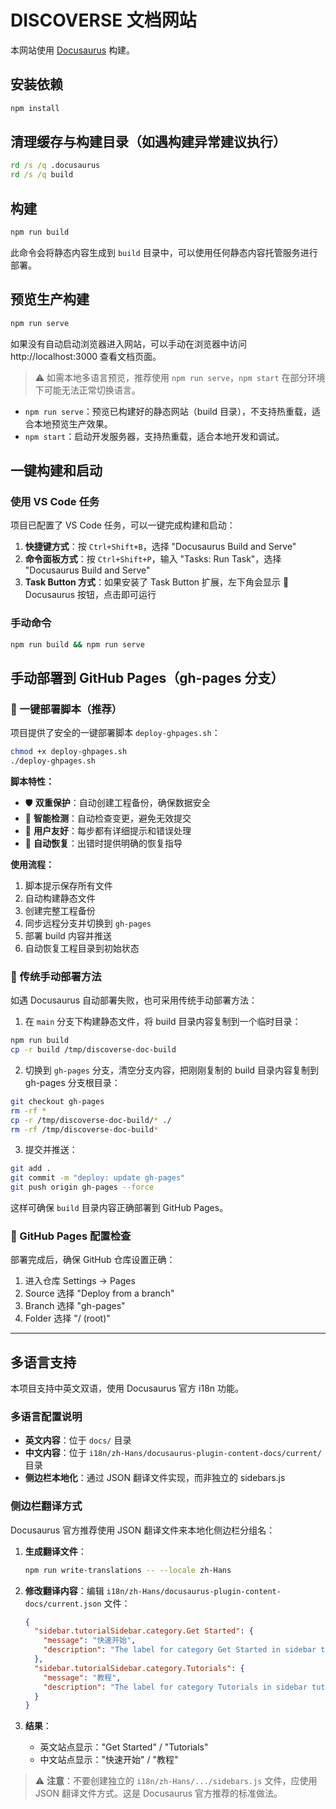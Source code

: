# DISCOVERSE 文档网站

本网站使用 [Docusaurus](https://docusaurus.io/) 构建。

## 安装依赖

```bash
npm install
```

## 清理缓存与构建目录（如遇构建异常建议执行）

```cmd
rd /s /q .docusaurus
rd /s /q build
```

## 构建

```bash
npm run build
```

此命令会将静态内容生成到 `build` 目录中，可以使用任何静态内容托管服务进行部署。


## 预览生产构建

```bash
npm run serve
```

如果没有自动启动浏览器进入网站，可以手动在浏览器中访问 http://localhost:3000 查看文档页面。

> ⚠️ 如需本地多语言预览，推荐使用 `npm run serve`，`npm start` 在部分环境下可能无法正常切换语言。

- `npm run serve`：预览已构建好的静态网站（build 目录），不支持热重载，适合本地预览生产效果。
- `npm start`：启动开发服务器，支持热重载，适合本地开发和调试。

## 一键构建和启动

### 使用 VS Code 任务
项目已配置了 VS Code 任务，可以一键完成构建和启动：

1. **快捷键方式**：按 `Ctrl+Shift+B`，选择 "Docusaurus Build and Serve"
2. **命令面板方式**：按 `Ctrl+Shift+P`，输入 "Tasks: Run Task"，选择 "Docusaurus Build and Serve"
3. **Task Button 方式**：如果安装了 Task Button 扩展，左下角会显示 🚀 Docusaurus 按钮，点击即可运行

### 手动命令
```bash
npm run build && npm run serve
```


## 手动部署到 GitHub Pages（gh-pages 分支）

### 🚀 一键部署脚本（推荐）

项目提供了安全的一键部署脚本 `deploy-ghpages.sh`：

```bash
chmod +x deploy-ghpages.sh
./deploy-ghpages.sh
```

**脚本特性：**
- 🛡️ **双重保护**：自动创建工程备份，确保数据安全
- 🎯 **智能检测**：自动检查变更，避免无效提交
- 📝 **用户友好**：每步都有详细提示和错误处理
- 🔄 **自动恢复**：出错时提供明确的恢复指导

**使用流程：**
1. 脚本提示保存所有文件
2. 自动构建静态文件
3. 创建完整工程备份
4. 同步远程分支并切换到 `gh-pages`
5. 部署 build 内容并推送
6. 自动恢复工程目录到初始状态

### 📖 传统手动部署方法

如遇 Docusaurus 自动部署失败，也可采用传统手动部署方法：

1. 在 `main` 分支下构建静态文件，将 build 目录内容复制到一个临时目录：
  ```bash
  npm run build
  cp -r build /tmp/discoverse-doc-build
  ```
2. 切换到 `gh-pages` 分支，清空分支内容，把刚刚复制的 build 目录内容复制到 gh-pages 分支根目录：
  ```bash
  git checkout gh-pages
  rm -rf *
  cp -r /tmp/discoverse-doc-build/* ./
  rm -rf /tmp/discoverse-doc-build*
  ```
3. 提交并推送：
  ```bash
  git add .
  git commit -m "deploy: update gh-pages"
  git push origin gh-pages --force
  ```

这样可确保 `build` 目录内容正确部署到 GitHub Pages。


### 🎯 GitHub Pages 配置检查

部署完成后，确保 GitHub 仓库设置正确：

1. 进入仓库 Settings → Pages
2. Source 选择 "Deploy from a branch"
3. Branch 选择 "gh-pages"
4. Folder 选择 "/ (root)"

---
## 多语言支持

本项目支持中英文双语，使用 Docusaurus 官方 i18n 功能。

### 多语言配置说明

- **英文内容**：位于 `docs/` 目录
- **中文内容**：位于 `i18n/zh-Hans/docusaurus-plugin-content-docs/current/` 目录
- **侧边栏本地化**：通过 JSON 翻译文件实现，而非独立的 sidebars.js

### 侧边栏翻译方式

Docusaurus 官方推荐使用 JSON 翻译文件来本地化侧边栏分组名：

1. **生成翻译文件**：
   ```bash
   npm run write-translations -- --locale zh-Hans
   ```

2. **修改翻译内容**：编辑 `i18n/zh-Hans/docusaurus-plugin-content-docs/current.json` 文件：
   ```json
   {
     "sidebar.tutorialSidebar.category.Get Started": {
       "message": "快速开始",
       "description": "The label for category Get Started in sidebar tutorialSidebar"
     },
     "sidebar.tutorialSidebar.category.Tutorials": {
       "message": "教程",
       "description": "The label for category Tutorials in sidebar tutorialSidebar"
     }
   }
   ```

3. **结果**：
   - 英文站点显示："Get Started" / "Tutorials"
   - 中文站点显示："快速开始" / "教程"

> ⚠️ **注意**：不要创建独立的 `i18n/zh-Hans/.../sidebars.js` 文件，应使用 JSON 翻译文件方式。这是 Docusaurus 官方推荐的标准做法。

